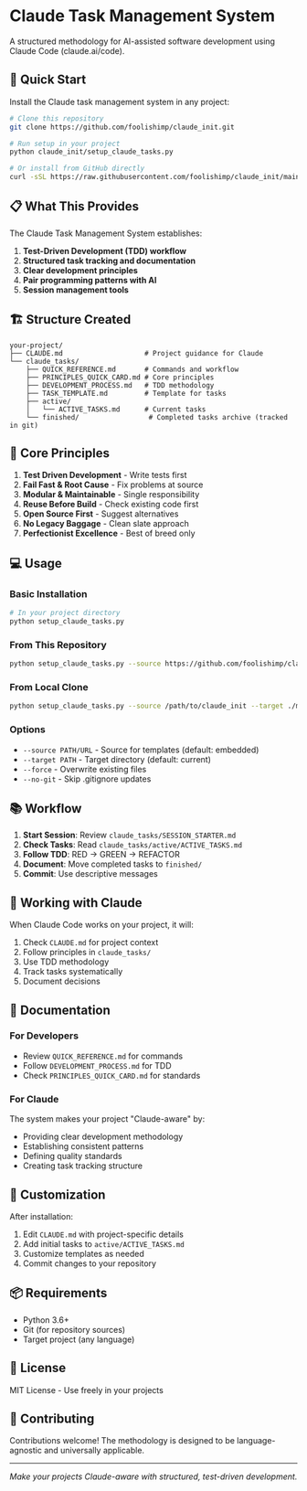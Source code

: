 # Claude Task Management System

A structured methodology for AI-assisted software development using Claude Code (claude.ai/code).

## 🚀 Quick Start

Install the Claude task management system in any project:

```bash
# Clone this repository
git clone https://github.com/foolishimp/claude_init.git

# Run setup in your project
python claude_init/setup_claude_tasks.py

# Or install from GitHub directly
curl -sSL https://raw.githubusercontent.com/foolishimp/claude_init/main/setup_claude_tasks.py | python3
```

## 📋 What This Provides

The Claude Task Management System establishes:

1. **Test-Driven Development (TDD) workflow**
2. **Structured task tracking and documentation**
3. **Clear development principles**
4. **Pair programming patterns with AI**
5. **Session management tools**

## 🏗️ Structure Created

```
your-project/
├── CLAUDE.md                    # Project guidance for Claude
└── claude_tasks/
    ├── QUICK_REFERENCE.md       # Commands and workflow
    ├── PRINCIPLES_QUICK_CARD.md # Core principles
    ├── DEVELOPMENT_PROCESS.md   # TDD methodology
    ├── TASK_TEMPLATE.md         # Template for tasks
    ├── active/
    │   └── ACTIVE_TASKS.md      # Current tasks
    └── finished/                 # Completed tasks archive (tracked in git)
```

## 🎯 Core Principles

1. **Test Driven Development** - Write tests first
2. **Fail Fast & Root Cause** - Fix problems at source
3. **Modular & Maintainable** - Single responsibility
4. **Reuse Before Build** - Check existing code first
5. **Open Source First** - Suggest alternatives
6. **No Legacy Baggage** - Clean slate approach
7. **Perfectionist Excellence** - Best of breed only

## 💻 Usage

### Basic Installation

```bash
# In your project directory
python setup_claude_tasks.py
```

### From This Repository

```bash
python setup_claude_tasks.py --source https://github.com/foolishimp/claude_init
```

### From Local Clone

```bash
python setup_claude_tasks.py --source /path/to/claude_init --target ./myproject
```

### Options

- `--source PATH/URL` - Source for templates (default: embedded)
- `--target PATH` - Target directory (default: current)
- `--force` - Overwrite existing files
- `--no-git` - Skip .gitignore updates

## 📚 Workflow

1. **Start Session**: Review `claude_tasks/SESSION_STARTER.md`
2. **Check Tasks**: Read `claude_tasks/active/ACTIVE_TASKS.md`
3. **Follow TDD**: RED → GREEN → REFACTOR
4. **Document**: Move completed tasks to `finished/`
5. **Commit**: Use descriptive messages

## 🤝 Working with Claude

When Claude Code works on your project, it will:

1. Check `CLAUDE.md` for project context
2. Follow principles in `claude_tasks/`
3. Use TDD methodology
4. Track tasks systematically
5. Document decisions

## 📖 Documentation

### For Developers

- Review `QUICK_REFERENCE.md` for commands
- Follow `DEVELOPMENT_PROCESS.md` for TDD
- Check `PRINCIPLES_QUICK_CARD.md` for standards

### For Claude

The system makes your project "Claude-aware" by:
- Providing clear development methodology
- Establishing consistent patterns
- Defining quality standards
- Creating task tracking structure

## 🔧 Customization

After installation:

1. Edit `CLAUDE.md` with project-specific details
2. Add initial tasks to `active/ACTIVE_TASKS.md`
3. Customize templates as needed
4. Commit changes to your repository

## 📦 Requirements

- Python 3.6+
- Git (for repository sources)
- Target project (any language)

## 📝 License

MIT License - Use freely in your projects

## 🙏 Contributing

Contributions welcome! The methodology is designed to be language-agnostic and universally applicable.

---

*Make your projects Claude-aware with structured, test-driven development.*